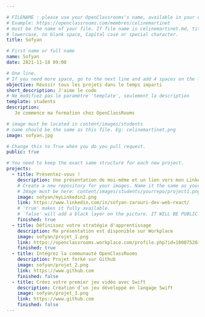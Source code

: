 ```yaml
---

# FILENAME : please use your OpenClassrooms's name, available in your url.
# Example: https://openclassrooms.com/membres/celinemartinet
# must be the name of your file. If file name is celinemartinet.md, title is celinemartinet.
# lowercase, no blank space, Capital case or special character.
title: Sofyan

# First name or full name
name: Sofyan
date: 2021-11-18 09:00

# One line.
# If you need more space, go to the next line and add 4 spaces on the left, as in 'description'.
objective: Réussir tous les projets dans le temps imparti
short_description: J'aime le code
# Ne modifiez pas le paramètre 'template', seulement la description
template: students
description:
   Je commence ma formation chez OpenClassRooms

# image must be located in content/images/students
# name should be the same as this file. Eg: celinemartinet.png
image: sofyan.jpg

# Change this to True when you do you pull request.
public: true

# You need to keep the exact same structure for each new project.
projects:
  - title: Présentez-vous !
    description: Une présentation de moi-même et un lien vers mon LinkedIn.
    # Create a new repository for your images. Name it the same as your nickname and profile picture.
    # Image must be here: content/images/students/yourrepo/project1.png
    image: sofyan/myLinkedin2.png
    link: https://www.linkedin.com/in/sofyan-zarouri-dev-web-react/
    # 'true' makes it fully available.
    # 'false' will add a black layer on the picture. IT WILL BE PUBLIC!
    finished: true
  - title: Définissez votre stratégie d'apprentissage
    description: Ma présentation est disponible sur Workplace
    image: sofyan/projet_1.png
    link: https://openclassrooms.workplace.com/profile.php?id=100075203071749
    finished: true
  - title: Intégrez la communauté OpenClassRooms
    description: Projet forké sur Github
    image: sofyan/projet_2.png
    link: https://www.github.com
    finished: false
  - title: Créez votre premier jeu vidéo avec Swift
    description: Création d’un jeu développé en langage Swift
    image: sofyan/projet_3.png
    link: https://www.github.com
    finished: false
---
```

